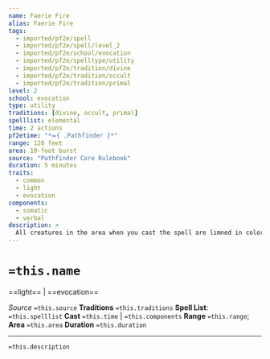 ```yaml
---
name: Faerie Fire
alias: Faerie Fire
tags:
  - imported/pf2e/spell
  - imported/pf2e/spell/level_2
  - imported/pf2e/school/evocation
  - imported/pf2e/spelltype/utility
  - imported/pf2e/tradition/divine
  - imported/pf2e/tradition/occult
  - imported/pf2e/tradition/primal
level: 2
school: evocation
type: utility
traditions: [divine, occult, primal]
spelllist: elemental
time: 2 actions
pf2etime: "*⬺{ .Pathfinder }*"
range: 120 feet
area: 10-foot burst
source: "Pathfinder Core Rulebook"
duration: 5 minutes
traits:
  - common
  - light
  - evocation
components:
  - somatic
  - verbal
description: >
  All creatures in the area when you cast the spell are limned in colorful, heatless fire of a color of your choice for the duration. Visible creatures can't be [[Concealed]] while affected by faerie fire. If the creatures are [[Invisible]], they are Concealed while affected by faerie fire, rather than being [[Undetected]].
---
```

# `=this.name`
==light== | ==evocation==

*Source* `=this.source`
**Traditions** `=this.traditions`
**Spell List**: `=this.spelllist`
**Cast** `=this.time` | `=this.components`
**Range** `=this.range`; **Area** `=this.area`
**Duration** `=this.duration`

***
`=this.description`